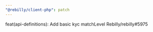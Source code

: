 ```yaml
---
"@rebilly/client-php": patch
---
```


feat(api-definitions): Add basic kyc matchLevel Rebilly/rebilly#5975
